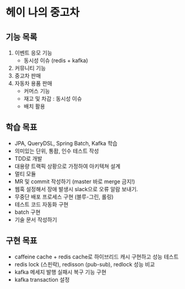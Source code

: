 # 헤이 나의 중고차

## 기능 목록
1. 이벤트 응모 기능
   * 동시성 이슈 (redis + kafka)
2. 커뮤니티 기능 
3. 중고차 판매
4. 자동차 용품 판매
   * 커머스 기능
   * 재고 및 차감 : 동시성 이슈
   * 배치 활용


## 학습 목표
* JPA, QueryDSL, Spring Batch, Kafka 학습
* 의미있는 단위, 통홥, 인수 테스트 작성
* TDD로 개발
* 대용량 트랙픽 상황으로 가정하여 아키텍쳐 설계  
* 멀티 모듈
* MR 및 commit 작성하기 (master 바로 merge 금지!) 
* 웹훅 설정해서 장애 발생시 slack으로 오류 알람 보내기.
* 무중단 배포 프로세스 구현 (블루-그린, 롤링)
* 테스트 코드 자동화 구현
* batch 구현
* 기술 문서 작성하기

## 구현 목표
* caffeine cache + redis cache로  하이브리드 캐시 구현하고 성능 테스트
* redis lock (스핀락), redisson (pub-sub), redlock 성능 비교
* kafka 메세지 발행 실패시 복구 기능 구현
* kafka transaction 설정

